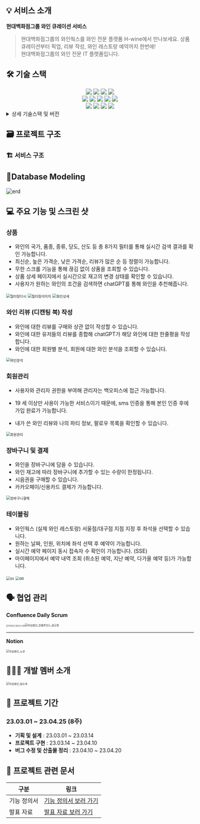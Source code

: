 
## 💡 서비스 소개

**현대백화점그룹 와인 큐레이션 서비스**

> 현대백화점그룹의 와인웍스를 와인 전문 플랫폼 H-wine에서 만나보세요. 상품 큐레이션부터 픽업, 리뷰 작성, 와인 레스토랑 예약까지 한번에!<br>
현대백화점그룹의 와인 전문 IT 플랫폼입니다. 

## 🛠️ 기술 스택
<div align=center> 
  <img src="https://img.shields.io/badge/java-007396?style=for-the-badge&logo=java&logoColor=white">  
  <img src="https://img.shields.io/badge/oracle-F80000?style=for-the-badge&logo=oracle&logoColor=white">
  <img src="https://img.shields.io/badge/spring-6DB33F?style=for-the-badge&logo=spring&logoColor=white"> 
  <img src="https://img.shields.io/badge/springSecurity-6DB33F?style=for-the-badge&logo=springsecurity&logoColor=white">
  <br>
  <img src="https://img.shields.io/badge/html5-E34F26?style=for-the-badge&logo=html5&logoColor=white"> 
  <img src="https://img.shields.io/badge/css-1572B6?style=for-the-badge&logo=css3&logoColor=white"> 
  <img src="https://img.shields.io/badge/javascript-F7DF1E?style=for-the-badge&logo=javascript&logoColor=black"> 
  <img src="https://img.shields.io/badge/jquery-0769AD?style=for-the-badge&logo=jquery&logoColor=white">
  <img src="https://img.shields.io/badge/amazonec2-FF9900?style=for-the-badge&logo=amazonec2&logoColor=white">
  <br>
  <img src="https://img.shields.io/badge/github-181717?style=for-the-badge&logo=gitlab&logoColor=white">
  <img src="https://img.shields.io/badge/git-F05032?style=for-the-badge&logo=git&logoColor=white">
  <img src="https://img.shields.io/badge/notion-CA4245?style=for-the-badge&logo=notion&logoColor=white">
  <img src="https://img.shields.io/badge/confluence-172B4D?style=for-the-badge&logo=confluence&logoColor=white">  
  <br>
</div>

<details>
<summary>상세 기술스택 및 버전</summary>

| 구분 | 기술스택 | 상세 | 버전 |
| --- | --- | --- | --- |
| 공통 | 형상관리 | Github | - |
|  | 이슈관리 | Jira | - |
|  | 커뮤니케이션 | Slack, Confluence, Notion | - |
| Front-end | HTML5 |  | - |
|  | CSS3 |  | - |
|  | JavaScript(ES6) |  | - |
|  | JSP |  | - |
|  | IDE | Eclipse | 1.69.2 |
| Back-end | Java | JDK | 1.8.0_192 |
|  | SpringBoot | springboot | 2.7.8 |
|  |  | Maven | - |
|  |  | JSTL | - |
|  |  | SpringSecurity | - |
|  |  | MyBatis | - |
|  | API관리 | Swagger | 2.9.2 |
|  | 배포 | AWS EC2 | - |
|  | jsonwebtoken |  | 1.1.1 |
|  | DB | Oracle | - |
|  | IDE | Eclipse | - |
|||||
</details>

## 🗃️ 프로젝트 구조

### 🏗️ 서비스 구조

## 🔗****Database Modeling****

![erd](README.assets/erd.png)



## 💻 주요 기능 및 스크린 샷

### **상품**

- 와인의 국가, 품종, 종류, 당도, 산도 등 총 8가지 필터를 통해 실시간 검색 결과를 확인 가능합니다.
- 최신순, 높은 가격순, 낮은 가격순, 리뷰가 많은 순 등 정렬이 가능합니다.
- 무한 스크롤 기능을 통해 끊김 없이 상품을 조회할 수 있습니다.
- 상품 상세 페이지에서 실시간으로 재고의 변경 상태를 확인할 수 있습니다.
- 사용자가 원하는 와인의 조건을 검색하면 chatGPT를 통해 와인을 추천해줍니다.

<img src="README.assets/필터링다시.png" alt="필터링다시" style="zoom: 67%;" />

<img src="README.assets/필터링이미지.png" alt="필터링이미지" style="zoom:67%;" />

<img src="README.assets/화인상세.png" alt="화인상세" style="zoom:67%;" />

### **와인 리뷰 (디캔팅 북) 작성**

- 와인에 대한 리뷰를 구매와 상관 없이 작성할 수 있습니다.
- 와인에 대한 유저들의 리뷰를 종합해 chatGPT가 해당 와인에 대한 한줄평을 작성합니다.
- 와인에 대한 회원별 분석, 회원에 대한 와인 분석을 조회할 수 있습니다.

<img src="README.assets/와인분석.png" alt="와인분석" style="zoom:67%;" />

### **회원관리**

- 사용자와 관리자 권한을 부여해 관리자는 백오피스에 접근 가능합니다.

- 19 세 이상만 사용이 가능한 서비스이기 때문에, sms 인증을 통해 본인 인증 후에 가입 완료가 가능합니다.

- 내가 쓴 와인 리뷰와 나의 파티 정보, 팔로우 목록을 확인할 수 있습니다.

  

<img src="README.assets/회원관리.png" alt="회원관리" style="zoom:67%;" />


### **장바구니 및 결제**

- 와인을 장바구니에 담을 수 있습니다.
- 와인 재고에 따라 장바구니에 추가할 수 있는 수량이 한정됩니다.
- 시음권을 구매할 수 있습니다.
- 카카오페이/신용카드 결제가 가능합니다.

<img src="README.assets/장바구니결제-1686331522947-27.png" alt="장바구니결제" style="zoom:67%;" />



### **테이블링**

- 와인웍스 (실제 와인 레스토랑) 서울점/대구점 지점 지정 후 좌석을 선택할 수 있습니다.
- 원하는 날짜, 인원, 위치에 좌석 선택 후 예약이 가능합니다.
- 실시간 예약 페이지 동시 접속자 수 확인이 가능합니다. (SSE)
- 마이페이지에서 예약 내역 조회 (취소된 예약, 지난 예약, 다가올 예약 등)가 가능합니다.



<img src="README.assets/ss.png" alt="ss" style="zoom:67%;" />

<img src="README.assets/dd.png" alt="dd" style="zoom:67%;" />





## 🗣️ 협업 관리

**Confluence Daily Scrum**

<img src="README.assets/아임화인_데일리스크럼.png" alt="아임화인_데일리스크럼" style="zoom: 33%;" /><img src="README.assets/아임화인_컨플루언스_회고록.png" alt="아임화인_컨플루언스_회고록" style="zoom: 50%;" />

---

**Notion**

<img src="README.assets/아임화인_노션.png" alt="아임화인_노션" style="zoom: 50%;" />

## 👩‍👩‍👧 개발 멤버 소개

<img src="README.assets/아임화인_팀소개.png" alt="아임화인_팀소개" style="zoom: 50%;" />


## 📅 프로젝트 기간

### 23.03.01  ~ 23.04.25 (8주)

- **기획 및 설계** : 23.03.01 ~ 23.03.14
- **프로젝트 구현** : 23.03.14 ~ 23.04.10
- **버그 수정 및 산출물 정리** : 23.04.10 ~ 23.04.20

## 📄 프로젝트 관련 문서

| 구분 | 링크 |
| --- | --- |
| 기능 정의서 | [기능 정의서 보러 가기](https://docs.google.com/spreadsheets/d/1SG_bJGvJPfi2yF6W1LreMpDNPG6bZH_UzkCpi7KKo00/edit?usp=sharing)|
| 발표 자료 | [발표 자료 보러 가기](https://github.com/rohmantique/H-Wine/blob/master/presentation/%EC%95%84%EC%9E%84%ED%99%94%EC%9D%B8_%EB%B0%9C%ED%91%9C%EC%9E%90%EB%A3%8C.pdf) |
